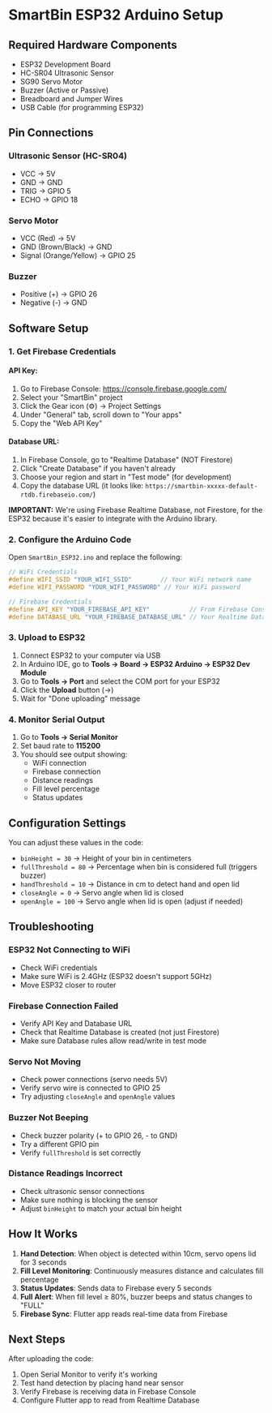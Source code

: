 # SmartBin ESP32 Arduino Setup

## Required Hardware Components
- ESP32 Development Board
- HC-SR04 Ultrasonic Sensor
- SG90 Servo Motor
- Buzzer (Active or Passive)
- Breadboard and Jumper Wires
- USB Cable (for programming ESP32)

## Pin Connections

### Ultrasonic Sensor (HC-SR04)
- VCC → 5V
- GND → GND
- TRIG → GPIO 5
- ECHO → GPIO 18

### Servo Motor
- VCC (Red) → 5V
- GND (Brown/Black) → GND
- Signal (Orange/Yellow) → GPIO 25

### Buzzer
- Positive (+) → GPIO 26
- Negative (-) → GND

## Software Setup

### 1. Get Firebase Credentials

#### API Key:
1. Go to Firebase Console: https://console.firebase.google.com/
2. Select your "SmartBin" project
3. Click the Gear icon (⚙️) → Project Settings
4. Under "General" tab, scroll down to "Your apps"
5. Copy the "Web API Key"

#### Database URL:
1. In Firebase Console, go to "Realtime Database" (NOT Firestore)
2. Click "Create Database" if you haven't already
3. Choose your region and start in "Test mode" (for development)
4. Copy the database URL (it looks like: `https://smartbin-xxxxx-default-rtdb.firebaseio.com/`)

**IMPORTANT:** We're using Firebase Realtime Database, not Firestore, for the ESP32 because it's easier to integrate with the Arduino library.

### 2. Configure the Arduino Code

Open `SmartBin_ESP32.ino` and replace the following:

```cpp
// WiFi Credentials
#define WIFI_SSID "YOUR_WIFI_SSID"        // Your WiFi network name
#define WIFI_PASSWORD "YOUR_WIFI_PASSWORD" // Your WiFi password

// Firebase Credentials
#define API_KEY "YOUR_FIREBASE_API_KEY"           // From Firebase Console
#define DATABASE_URL "YOUR_FIREBASE_DATABASE_URL" // Your Realtime Database URL
```

### 3. Upload to ESP32

1. Connect ESP32 to your computer via USB
2. In Arduino IDE, go to **Tools → Board → ESP32 Arduino → ESP32 Dev Module**
3. Go to **Tools → Port** and select the COM port for your ESP32
4. Click the **Upload** button (→)
5. Wait for "Done uploading" message

### 4. Monitor Serial Output

1. Go to **Tools → Serial Monitor**
2. Set baud rate to **115200**
3. You should see output showing:
   - WiFi connection
   - Firebase connection
   - Distance readings
   - Fill level percentage
   - Status updates

## Configuration Settings

You can adjust these values in the code:

- `binHeight = 30` → Height of your bin in centimeters
- `fullThreshold = 80` → Percentage when bin is considered full (triggers buzzer)
- `handThreshold = 10` → Distance in cm to detect hand and open lid
- `closeAngle = 0` → Servo angle when lid is closed
- `openAngle = 100` → Servo angle when lid is open (adjust if needed)

## Troubleshooting

### ESP32 Not Connecting to WiFi
- Check WiFi credentials
- Make sure WiFi is 2.4GHz (ESP32 doesn't support 5GHz)
- Move ESP32 closer to router

### Firebase Connection Failed
- Verify API Key and Database URL
- Check that Realtime Database is created (not just Firestore)
- Make sure Database rules allow read/write in test mode

### Servo Not Moving
- Check power connections (servo needs 5V)
- Verify servo wire is connected to GPIO 25
- Try adjusting `closeAngle` and `openAngle` values

### Buzzer Not Beeping
- Check buzzer polarity (+ to GPIO 26, - to GND)
- Try a different GPIO pin
- Verify `fullThreshold` is set correctly

### Distance Readings Incorrect
- Check ultrasonic sensor connections
- Make sure nothing is blocking the sensor
- Adjust `binHeight` to match your actual bin height

## How It Works

1. **Hand Detection**: When object is detected within 10cm, servo opens lid for 3 seconds
2. **Fill Level Monitoring**: Continuously measures distance and calculates fill percentage
3. **Status Updates**: Sends data to Firebase every 5 seconds
4. **Full Alert**: When fill level ≥ 80%, buzzer beeps and status changes to "FULL"
5. **Firebase Sync**: Flutter app reads real-time data from Firebase

## Next Steps

After uploading the code:
1. Open Serial Monitor to verify it's working
2. Test hand detection by placing hand near sensor
3. Verify Firebase is receiving data in Firebase Console
4. Configure Flutter app to read from Realtime Database

